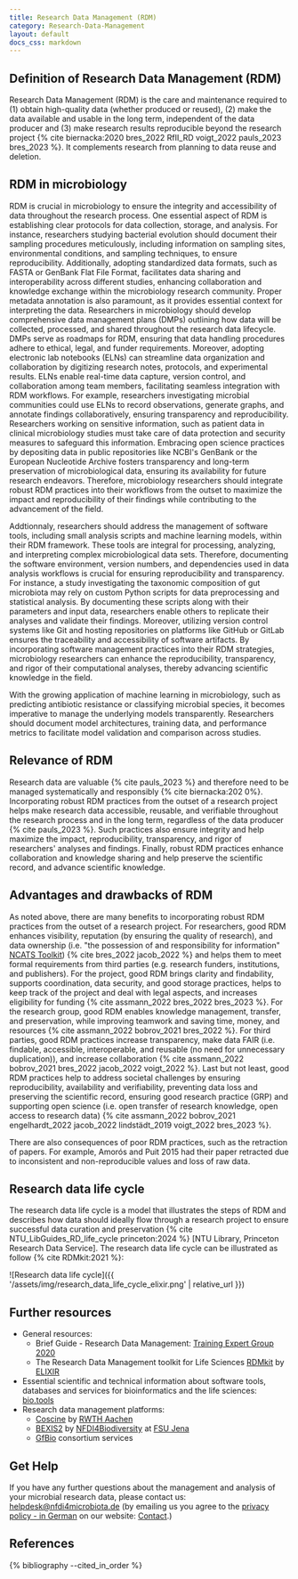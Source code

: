 ```yaml
---
title: Research Data Management (RDM)
category: Research-Data-Management
layout: default
docs_css: markdown
---
```


## Definition of Research Data Management (RDM)
Research Data Management (RDM) is the care and maintenance required to (1) obtain high-quality data (whether produced or reused), (2) make the data available and usable in the long term, independent of the data producer and (3) make research results reproducible beyond the research project {% cite biernacka:2020 bres_2022 RfII_RD voigt_2022 pauls_2023 bres_2023 %}. It complements research from planning to data reuse and deletion. 

## RDM in microbiology

RDM is crucial in microbiology to ensure the integrity and accessibility of data throughout the research process. One essential aspect of RDM is establishing clear protocols for data collection, storage, and analysis. For instance, researchers studying bacterial evolution should document their sampling procedures meticulously, including information on sampling sites, environmental conditions, and sampling techniques, to ensure reproducibility. Additionally, adopting standardized data formats, such as FASTA or GenBank Flat File Format, facilitates data sharing and interoperability across different studies, enhancing collaboration and knowledge exchange within the microbiology research community. Proper metadata annotation is also paramount, as it provides essential context for interpreting the data. Researchers in microbiology should develop comprehensive data management plans (DMPs) outlining how data will be collected, processed, and shared throughout the research data lifecycle. DMPs serve as roadmaps for RDM, ensuring that data handling procedures adhere to ethical, legal, and funder requirements. Moreover, adopting electronic lab notebooks (ELNs) can streamline data organization and collaboration by digitizing research notes, protocols, and experimental results. ELNs enable real-time data capture, version control, and collaboration among team members, facilitating seamless integration with RDM workflows. For example, researchers investigating microbial communities could use ELNs to record observations, generate graphs, and annotate findings collaboratively, ensuring transparency and reproducibility. Researchers working on sensitive information, such as patient data in clinical microbiology studies must take care of data protection and security measures to safeguard this information. Embracing open science practices by depositing data in public repositories like NCBI's GenBank or the European Nucleotide Archive fosters transparency and long-term preservation of microbiological data, ensuring its availability for future research endeavors. Therefore, microbiology researchers should integrate robust RDM practices into their workflows from the outset to maximize the impact and reproducibility of their findings while contributing to the advancement of the field. 

Addtionnaly, researchers should address the management of software tools, including small analysis scripts and machine learning models, within their RDM framework. These tools are integral for processing, analyzing, and interpreting complex microbiological data sets. Therefore, documenting the software environment, version numbers, and dependencies used in data analysis workflows is crucial for ensuring reproducibility and transparency. For instance, a study investigating the taxonomic composition of gut microbiota may rely on custom Python scripts for data preprocessing and statistical analysis. By documenting these scripts along with their parameters and input data, researchers enable others to replicate their analyses and validate their findings. Moreover, utilizing version control systems like Git and hosting repositories on platforms like GitHub or GitLab ensures the traceability and accessibility of software artifacts. By incorporating software management practices into their RDM strategies, microbiology researchers can enhance the reproducibility, transparency, and rigor of their computational analyses, thereby advancing scientific knowledge in the field.

With the growing application of machine learning in microbiology, such as predicting antibiotic resistance or classifying microbial species, it becomes imperative to manage the underlying models transparently. Researchers should document model architectures, training data, and performance metrics to facilitate model validation and comparison across studies. 

## Relevance of RDM

Research data are valuable {% cite pauls_2023 %} and therefore need to be managed systematically and responsibly {% cite biernacka:202 0%}. Incorporating robust RDM practices from the outset of a research project helps make research data accessible, reusable, and verifiable throughout the research process and in the long term, regardless of the data producer {% cite pauls_2023 %}. Such practices also ensure integrity and help maximize the impact, reproducibility, transparency, and rigor of researchers' analyses and findings. Finally, robust RDM practices enhance collaboration and knowledge sharing and help preserve the scientific record, and advance scientific knowledge.

## Advantages and drawbacks of RDM

As noted above, there are many benefits to incorporating robust RDM practices from the outset of a research project. For researchers, good RDM enhances visibility, reputation (by ensuring the quality of research), and data ownership (i.e. "the possession of and responsibility for information" [NCATS Toolkit](https://toolkit.ncats.nih.gov/)) {% cite bres_2022 jacob_2022 %} and helps them to meet formal requirements from third parties (e.g. research funders, institutions, and publishers). For the project, good RDM brings clarity and findability, supports coordination, data security, and good storage practices, helps to keep track of the project and deal with legal aspects, and increases eligibility for funding {% cite assmann_2022 bres_2022 bres_2023 %}. For the research group, good RDM enables knowledge management, transfer, and preservation, while improving teamwork and saving time, money, and resources {% cite assmann_2022 bobrov_2021 bres_2022 %}. For third parties, good RDM practices increase transparency, make data FAIR (i.e. findable, accessible, interoperable, and reusable (no need for unnecessary duplication)), and increase collaboration {% cite assmann_2022 bobrov_2021 bres_2022 jacob_2022 voigt_2022 %}. Last but not least, good RDM practices help to address societal challenges by ensuring reproducibility, availability and verifiability, preventing data loss and preserving the scientific record, ensuring good research practice (GRP) and supporting open science (i.e. open transfer of research knowledge, open access to research data) {% cite assmann_2022 bobrov_2021 engelhardt_2022 jacob_2022 lindstädt_2019 voigt_2022 bres_2023 %}.

There are also consequences of poor RDM practices, such as the retraction of papers. For example, Amorós and Puit 2015 had their paper retracted due to inconsistent and non-reproducible values and loss of raw data.

## Research data life cycle
The research data life cycle is a model that illustrates the steps of RDM and describes how data should ideally flow through a research project to ensure successful data curation and preservation {% cite NTU_LibGuides_RD_life_cycle princeton:2024 %} [NTU Library, Princeton Research Data Service]. The research data life cycle can be illustrated as follow {% cite RDMkit:2021 %}: 

![Research data life cycle]({{ '/assets/img/research_data_life_cycle_elixir.png' | relative_url }})

## Further resources
* General resources:
    * Brief Guide - Research Data Management: [Training Expert Group 2020](https://doi.org/10.5281/zenodo.4000989)
    * The Research Data Management toolkit for Life Sciences [RDMkit](https://rdmkit.elixir-europe.org) by [ELIXIR](https://elixir-europe.org)
* Essential scientific and technical information about software tools, databases and services for bioinformatics and the life sciences: [bio.tools](https://bio.tools/)
* Research data management platforms:
    * [Coscine](https://coscine.de/) by [RWTH Aachen](https://www.rwth-aachen.de)
    * [BEXIS2](https://demo.bexis2.uni-jena.de) by [NFDI4Biodiversity](https://www.nfdi4biodiversity.org/en/) at [FSU Jena](https://www.uni-jena.de)
    * [GfBio](https://www.gfbio.org) consortium services

## Get Help
If you have any further questions about the management and analysis of your microbial research data, please contact us: [helpdesk@nfdi4microbiota.de](mailto:helpdesk@nfdi4microbiota.de) (by emailing us you agree to the [privacy policy - in German](https://nfdi4microbiota.de/legals/privacy-policy.html) on our website: [Contact](https://nfdi4microbiota.de/contact-form/).)
  
## References
{% bibliography --cited_in_order %}
